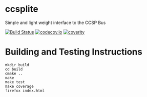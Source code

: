 # ccsplite

Simple and light weight interface to the CCSP Bus

[![Build Status](https://travis-ci.org/Comcast/ccsplite.svg?branch=master)](https://travis-ci.org/Comcast/ccsplite) [![codecov.io](http://codecov.io/github/Comcast/ccsplite/coverage.svg?branch=master)](http://codecov.io/github/Comcast/ccsplite?branch=master)
[![coverity](https://img.shields.io/coverity/scan/9155.svg)](https://scan.coverity.com/projects/ccsplite)

# Building and Testing Instructions

```
mkdir build
cd build
cmake ..
make
make test
make coverage
firefox index.html
```
